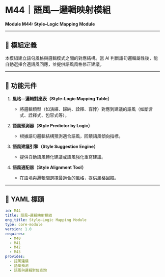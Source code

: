 
# M44｜語風—邏輯映射模組  
**Module M44: Style–Logic Mapping Module**

---

## 📌 模組定義

本模組建立語句風格與邏輯模式之間的對應結構。當 AI 判斷語句邏輯屬性後，能自動選擇合適語風回應，並提供語風風格修正建議。

---

## 🧩 功能元件

1. **風格—邏輯對應表（Style–Logic Mapping Table）**  
   - 將邏輯類型（如演繹、歸納、詮釋、容悖）對應到建議的語風（如斷言式、詮釋式、包容式等）。

2. **語風預測器（Style Predictor by Logic）**  
   - 根據語句邏輯結構預測適合語風，回饋語風傾向指標。

3. **語風建議引擎（Style Suggestion Engine）**  
   - 提供自動語風轉化建議或語風強化重寫建議。

4. **語風適配器（Style Alignment Tool）**  
   - 在語境與邏輯間選擇最適合的風格，提供風格回饋。

---

## 📂 YAML 標頭

```yaml
id: M44
title: 語風—邏輯映射模組
eng_title: Style–Logic Mapping Module
type: core-module
version: 1.0
requires:
  - M40
  - M41
  - M42
  - M43
provides:
  - 語風建議
  - 語風預測
  - 語風與邏輯對位查詢

